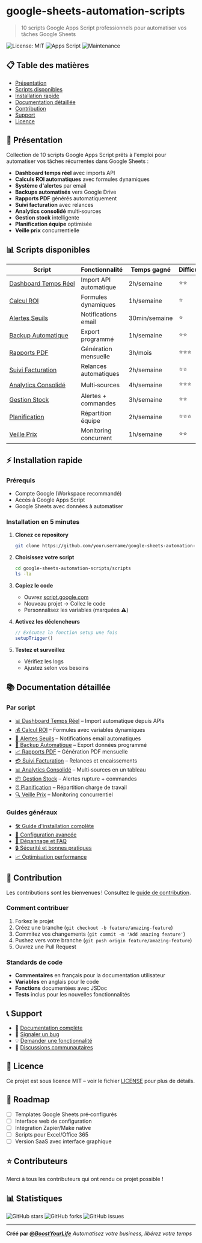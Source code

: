 # google-sheets-automation-scripts

> 10 scripts Google Apps Script professionnels pour automatiser vos tâches Google Sheets

![License: MIT](https://img.shields.io/badge/License-MIT-yellow.svg)
![Apps Script](https://img.shields.io/badge/Apps%20Script-Ready-blue.svg)
![Maintenance](https://img.shields.io/badge/Maintained%3F-yes-green.svg)

## 📋 Table des matières

- [Présentation](#présentation)
- [Scripts disponibles](#scripts-disponibles)
- [Installation rapide](#installation-rapide)
- [Documentation détaillée](#documentation-détaillée)
- [Contribution](#contribution)
- [Support](#support)
- [Licence](#licence)

## 🚀 Présentation

Collection de 10 scripts Google Apps Script prêts à l'emploi pour automatiser vos tâches récurrentes dans Google Sheets :

- **Dashboard temps réel** avec imports API
- **Calculs ROI automatiques** avec formules dynamiques
- **Système d'alertes** par email
- **Backups automatisés** vers Google Drive
- **Rapports PDF** générés automatiquement
- **Suivi facturation** avec relances
- **Analytics consolidé** multi‑sources
- **Gestion stock** intelligente
- **Planification équipe** optimisée
- **Veille prix** concurrentielle

## 📊 Scripts disponibles

| Script | Fonctionnalité | Temps gagné | Difficulté |
|-------|---------------|-------------|------------|
| [Dashboard Temps Réel](./scripts/dashboard-temps-reel.gs) | Import API automatique | 2h/semaine | ⭐⭐ |
| [Calcul ROI](./scripts/calcul-roi.gs) | Formules dynamiques | 1h/semaine | ⭐ |
| [Alertes Seuils](./scripts/alertes-seuils.gs) | Notifications email | 30min/semaine | ⭐ |
| [Backup Automatique](./scripts/backup-automatique.gs) | Export programmé | 1h/semaine | ⭐⭐ |
| [Rapports PDF](./scripts/rapports-pdf.gs) | Génération mensuelle | 3h/mois | ⭐⭐⭐ |
| [Suivi Facturation](./scripts/suivi-facturation.gs) | Relances automatiques | 2h/semaine | ⭐⭐ |
| [Analytics Consolidé](./scripts/analytics-consolide.gs) | Multi‑sources | 4h/semaine | ⭐⭐⭐ |
| [Gestion Stock](./scripts/gestion-stock.gs) | Alertes + commandes | 3h/semaine | ⭐⭐ |
| [Planification](./scripts/planification.gs) | Répartition équipe | 2h/semaine | ⭐⭐⭐ |
| [Veille Prix](./scripts/veille-prix.gs) | Monitoring concurrent | 1h/semaine | ⭐⭐ |

## ⚡ Installation rapide

### Prérequis

- Compte Google (Workspace recommandé)
- Accès à Google Apps Script
- Google Sheets avec données à automatiser

### Installation en 5 minutes

1. **Clonez ce repository**

   ```bash
   git clone https://github.com/yourusername/google-sheets-automation-scripts.git
   ```

2. **Choisissez votre script**

   ```bash
   cd google-sheets-automation-scripts/scripts
   ls -la
   ```

3. **Copiez le code**
   
   - Ouvrez [script.google.com](https://script.google.com)
   - Nouveau projet → Collez le code
   - Personnalisez les variables (marquées ⚠️)

4. **Activez les déclencheurs**

   ```javascript
   // Exécutez la fonction setup une fois
   setupTrigger()
   ```

5. **Testez et surveillez**

   - Vérifiez les logs
   - Ajustez selon vos besoins

## 📚 Documentation détaillée

### Par script

- [📊 Dashboard Temps Réel](./docs/dashboard-temps-reel.md) – Import automatique depuis APIs
- [💰 Calcul ROI](./docs/calcul-roi.md) – Formules avec variables dynamiques
- [🚨 Alertes Seuils](./docs/alertes-seuils.md) – Notifications email automatiques
- [💾 Backup Automatique](./docs/backup-automatique.md) – Export données programmé
- [📈 Rapports PDF](./docs/rapports-pdf.md) – Génération PDF mensuelle
- [💳 Suivi Facturation](./docs/suivi-facturation.md) – Relances et encaissements
- [📊 Analytics Consolidé](./docs/analytics-consolide.md) – Multi‑sources en un tableau
- [📦 Gestion Stock](./docs/gestion-stock.md) – Alertes rupture + commandes
- [⏰ Planification](./docs/planification.md) – Répartition charge de travail
- [🔍 Veille Prix](./docs/veille-prix.md) – Monitoring concurrentiel

### Guides généraux

- [🛠️ Guide d'installation complète](./docs/installation.md)
- [🔧 Configuration avancée](./docs/configuration.md)
- [🐛 Dépannage et FAQ](./docs/troubleshooting.md)
- [🔒 Sécurité et bonnes pratiques](./docs/security.md)
- [📈 Optimisation performance](./docs/performance.md)

## 🤝 Contribution

Les contributions sont les bienvenues ! Consultez le [guide de contribution](./CONTRIBUTING.md).

### Comment contribuer

1. Forkez le projet
2. Créez une branche (`git checkout -b feature/amazing-feature`)
3. Commitez vos changements (`git commit -m 'Add amazing feature'`)
4. Pushez vers votre branche (`git push origin feature/amazing-feature`)
5. Ouvrez une Pull Request

### Standards de code

- **Commentaires** en français pour la documentation utilisateur
- **Variables** en anglais pour le code
- **Fonctions** documentées avec JSDoc
- **Tests** inclus pour les nouvelles fonctionnalités

## 📞 Support

- 📖 [Documentation complète](./docs/)
- 🐛 [Signaler un bug](https://github.com/yourusername/google-sheets-automation-scripts/issues)
- 💡 [Demander une fonctionnalité](https://github.com/yourusername/google-sheets-automation-scripts/issues)
- 💬 [Discussions communautaires](https://github.com/yourusername/google-sheets-automation-scripts/discussions)

## 📝 Licence

Ce projet est sous licence MIT – voir le fichier [LICENSE](LICENSE) pour plus de détails.

## 🎯 Roadmap

- [ ] Templates Google Sheets pré‑configurés
- [ ] Interface web de configuration
- [ ] Intégration Zapier/Make native
- [ ] Scripts pour Excel/Office 365
- [ ] Version SaaS avec interface graphique

## ⭐ Contributeurs

Merci à tous les contributeurs qui ont rendu ce projet possible !

## 📊 Statistiques

![GitHub stars](https://img.shields.io/github/stars/yourusername/google-sheets-automation-scripts?style=social)
![GitHub forks](https://img.shields.io/github/forks/yourusername/google-sheets-automation-scripts?style=social)
![GitHub issues](https://img.shields.io/github/issues/yourusername/google-sheets-automation-scripts)

---

**Créé par [@_BoostYourLife_](https://instagram.com/_boostyourlife_)**
*Automatisez votre business, libérez votre temps*